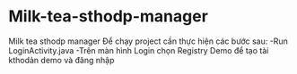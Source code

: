 # Milk-tea-sthodp-manager
Milk tea sthodp manager
Để chạy project cần thực hiện các bước sau:
-Run LoginActivity.java
-Trên màn hình Login chọn Registry Demo để tạo tài kthodản demo và đăng nhập
